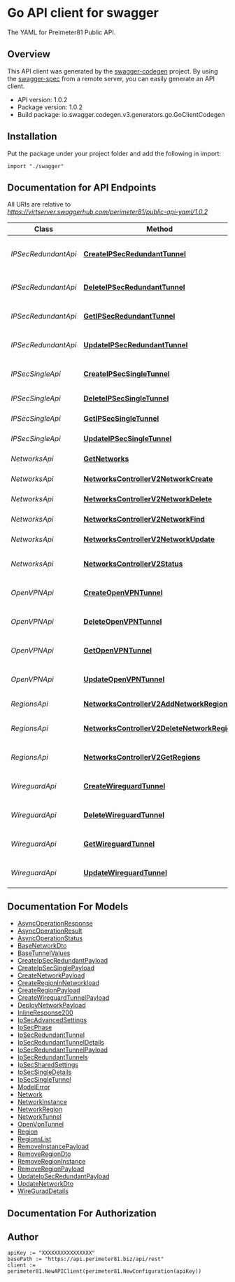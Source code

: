 # Go API client for swagger

The YAML for Preimeter81 Public API.

## Overview

This API client was generated by the [swagger-codegen](https://github.com/swagger-api/swagger-codegen) project.  By using the [swagger-spec](https://github.com/swagger-api/swagger-spec) from a remote server, you can easily generate an API client.

- API version: 1.0.2
- Package version: 1.0.2
- Build package: io.swagger.codegen.v3.generators.go.GoClientCodegen

## Installation

Put the package under your project folder and add the following in import:

```golang
import "./swagger"
```

## Documentation for API Endpoints

All URIs are relative to *<https://virtserver.swaggerhub.com/perimeter81/public-api-yaml/1.0.2>*

Class | Method | HTTP request | Description
------------ | ------------- | ------------- | -------------
*IPSecRedundantApi* | [**CreateIPSecRedundantTunnel**](docs/IPSecRedundantApi.md#createipsecredundanttunnel) | **Post** /networks/{networkId}/tunnels/ipsec/redundant | Create a new IPSec Redundant tunnel
*IPSecRedundantApi* | [**DeleteIPSecRedundantTunnel**](docs/IPSecRedundantApi.md#deleteipsecredundanttunnel) | **Delete** /networks/{networkId}/tunnels/ipsec/redundant/{tunnelId} | Delete IPSec Redundant tunnel
*IPSecRedundantApi* | [**GetIPSecRedundantTunnel**](docs/IPSecRedundantApi.md#getipsecredundanttunnel) | **Get** /networks/{networkId}/tunnels/ipsec/redundant/{tunnelId} | Get one IPSec Redundant tunnel
*IPSecRedundantApi* | [**UpdateIPSecRedundantTunnel**](docs/IPSecRedundantApi.md#updateipsecredundanttunnel) | **Put** /networks/{networkId}/tunnels/ipsec/redundant/{tunnelId} | Update IPSec Redundant Tunnel
*IPSecSingleApi* | [**CreateIPSecSingleTunnel**](docs/IPSecSingleApi.md#createipsecsingletunnel) | **Post** /networks/{networkId}/tunnels/ipsec/single | Create a new IPSec Single tunnel
*IPSecSingleApi* | [**DeleteIPSecSingleTunnel**](docs/IPSecSingleApi.md#deleteipsecsingletunnel) | **Delete** /networks/{networkId}/tunnels/ipsec/single/{tunnelId} | Delete IPSec Single tunnel
*IPSecSingleApi* | [**GetIPSecSingleTunnel**](docs/IPSecSingleApi.md#getipsecsingletunnel) | **Get** /networks/{networkId}/tunnels/ipsec/single/{tunnelId} | Get one IPSec Single tunnel
*IPSecSingleApi* | [**UpdateIPSecSingleTunnel**](docs/IPSecSingleApi.md#updateipsecsingletunnel) | **Put** /networks/{networkId}/tunnels/ipsec/single/{tunnelId} | Update IPSec Single Tunnel
*NetworksApi* | [**GetNetworks**](docs/NetworksApi.md#getnetworks) | **Get** /v2/networks | Get all Networks
*NetworksApi* | [**NetworksControllerV2NetworkCreate**](docs/NetworksApi.md#networkscontrollerv2networkcreate) | **Post** /v2/networks | Create network
*NetworksApi* | [**NetworksControllerV2NetworkDelete**](docs/NetworksApi.md#networkscontrollerv2networkdelete) | **Delete** /v2/networks/{networkId} | Delete network
*NetworksApi* | [**NetworksControllerV2NetworkFind**](docs/NetworksApi.md#networkscontrollerv2networkfind) | **Get** /v2/networks/{networkId} | Get network by Id
*NetworksApi* | [**NetworksControllerV2NetworkUpdate**](docs/NetworksApi.md#networkscontrollerv2networkupdate) | **Put** /v2/networks/{networkId} | Update network
*NetworksApi* | [**NetworksControllerV2Status**](docs/NetworksApi.md#networkscontrollerv2status) | **Get** /v2/networks/status/{statusId} | Get status of asynchronous operations.
*OpenVPNApi* | [**CreateOpenVPNTunnel**](docs/OpenVPNApi.md#createopenvpntunnel) | **Post** /networks/{networkId}/tunnels/openvpn | Create a new OpenVPN tunnel
*OpenVPNApi* | [**DeleteOpenVPNTunnel**](docs/OpenVPNApi.md#deleteopenvpntunnel) | **Delete** /networks/{networkId}/tunnels/openvpn/{tunnelId} | Delete OpenVPN tunnel
*OpenVPNApi* | [**GetOpenVPNTunnel**](docs/OpenVPNApi.md#getopenvpntunnel) | **Get** /networks/{networkId}/tunnels/openvpn/{tunnelId} | Get one openVPN tunnel
*OpenVPNApi* | [**UpdateOpenVPNTunnel**](docs/OpenVPNApi.md#updateopenvpntunnel) | **Put** /networks/{networkId}/tunnels/openvpn/{tunnelId} | Update openVPN Tunnel
*RegionsApi* | [**NetworksControllerV2AddNetworkRegion**](docs/RegionsApi.md#networkscontrollerv2addnetworkregion) | **Put** /v2/networks/{networkId}/regions | Add regions to a network
*RegionsApi* | [**NetworksControllerV2DeleteNetworkRegion**](docs/RegionsApi.md#networkscontrollerv2deletenetworkregion) | **Delete** /v2/networks/{networkId}/regions | Remove regions from network
*RegionsApi* | [**NetworksControllerV2GetRegions**](docs/RegionsApi.md#networkscontrollerv2getregions) | **Get** /v2/regions | List of available regions
*WireguardApi* | [**CreateWireguardTunnel**](docs/WireguardApi.md#createwireguardtunnel) | **Post** /networks/{networkId}/tunnels/wireguard | Create a new Wireguard tunnel
*WireguardApi* | [**DeleteWireguardTunnel**](docs/WireguardApi.md#deletewireguardtunnel) | **Delete** /networks/{networkId}/tunnels/wireguard/{tunnelId} | Delete Wireguard tunnel
*WireguardApi* | [**GetWireguardTunnel**](docs/WireguardApi.md#getwireguardtunnel) | **Get** /networks/{networkId}/tunnels/wireguard/{tunnelId} | Get a Wireguard tunnel
*WireguardApi* | [**UpdateWireguardTunnel**](docs/WireguardApi.md#updatewireguardtunnel) | **Put** /networks/{networkId}/tunnels/wireguard/{tunnelId} | Update a Wireguard tunnel

## Documentation For Models

- [AsyncOperationResponse](docs/AsyncOperationResponse.md)
- [AsyncOperationResult](docs/AsyncOperationResult.md)
- [AsyncOperationStatus](docs/AsyncOperationStatus.md)
- [BaseNetworkDto](docs/BaseNetworkDto.md)
- [BaseTunnelValues](docs/BaseTunnelValues.md)
- [CreateIpSecRedundantPayload](docs/CreateIpSecRedundantPayload.md)
- [CreateIpSecSinglePayload](docs/CreateIpSecSinglePayload.md)
- [CreateNetworkPayload](docs/CreateNetworkPayload.md)
- [CreateRegionInNetworkload](docs/CreateRegionInNetworkload.md)
- [CreateRegionPayload](docs/CreateRegionPayload.md)
- [CreateWireguardTunnelPayload](docs/CreateWireguardTunnelPayload.md)
- [DeployNetworkPayload](docs/DeployNetworkPayload.md)
- [InlineResponse200](docs/InlineResponse200.md)
- [IpSecAdvancedSettings](docs/IpSecAdvancedSettings.md)
- [IpSecPhase](docs/IpSecPhase.md)
- [IpSecRedundantTunnel](docs/IpSecRedundantTunnel.md)
- [IpSecRedundantTunnelDetails](docs/IpSecRedundantTunnelDetails.md)
- [IpSecRedundantTunnelPayload](docs/IpSecRedundantTunnelPayload.md)
- [IpSecRedundantTunnels](docs/IpSecRedundantTunnels.md)
- [IpSecSharedSettings](docs/IpSecSharedSettings.md)
- [IpSecSingleDetails](docs/IpSecSingleDetails.md)
- [IpSecSingleTunnel](docs/IpSecSingleTunnel.md)
- [ModelError](docs/ModelError.md)
- [Network](docs/Network.md)
- [NetworkInstance](docs/NetworkInstance.md)
- [NetworkRegion](docs/NetworkRegion.md)
- [NetworkTunnel](docs/NetworkTunnel.md)
- [OpenVpnTunnel](docs/OpenVpnTunnel.md)
- [Region](docs/Region.md)
- [RegionsList](docs/RegionsList.md)
- [RemoveInstancePayload](docs/RemoveInstancePayload.md)
- [RemoveRegionDto](docs/RemoveRegionDto.md)
- [RemoveRegionInstance](docs/RemoveRegionInstance.md)
- [RemoveRegionPayload](docs/RemoveRegionPayload.md)
- [UpdateIpSecRedundantPayload](docs/UpdateIpSecRedundantPayload.md)
- [UpdateNetworkDto](docs/UpdateNetworkDto.md)
- [WireGuradDetails](docs/WireGuradDetails.md)

## Documentation For Authorization

## Author

```golang
apiKey := "XXXXXXXXXXXXXXXX"
basePath := "https://api.perimeter81.biz/api/rest"
client := perimeter81.NewAPIClient(perimeter81.NewConfiguration(apiKey))
```
